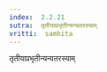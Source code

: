 ```yaml
---
index:  2.2.21
sutra:  तृतीयाप्रभृतीन्यन्यतरस्याम्
vritti:  samhita 
---
```


तृतीयाप्रभृतीन्यन्यतरस्याम्

